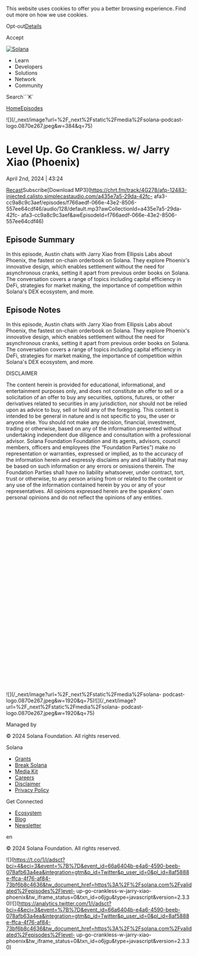 This website uses cookies to offer you a better browsing experience. Find out
more on how we use cookies.

Opt-out[Details](/privacy-policy#collection-of-information)

Accept

[![Solana](/_next/static/media/logotype.e4df684f.svg)](/)

  * Learn
  * Developers
  * Solutions
  * Network
  * Community

Search```K`

[Home](/validated)[Episodes](/validated/episodes)

[](https://feeds.simplecast.com/W1NI2v3Z)[](/twitter)

![](/_next/image?url=%2F_next%2Fstatic%2Fmedia%2Fsolana-podcast-
logo.0870e267.jpeg&w=384&q=75)

# Level Up. Go Crankless. w/ Jarry Xiao (Phoenix)

April 2nd, 2024 | 43:24

[Recast](https://recast.simplecast.com/f766aedf-066e-43e2-8506-557ee64cdf46)Subscribe[Download
MP3](https://chrt.fm/track/4G278/afp-12483-injected.calisto.simplecastaudio.com/a435e7a5-29da-42fc-
afa3-cc9a8c9c3aef/episodes/f766aedf-066e-43e2-8506-557ee64cdf46/audio/128/default.mp3?awCollectionId=a435e7a5-29da-42fc-
afa3-cc9a8c9c3aef&awEpisodeId=f766aedf-066e-43e2-8506-557ee64cdf46)

## Episode Summary

In this episode, Austin chats with Jarry Xiao from Ellipsis Labs about
Phoenix, the fastest on-chain orderbook on Solana. They explore Phoenix's
innovative design, which enables settlement without the need for asynchronous
cranks, setting it apart from previous order books on Solana. The conversation
covers a range of topics including capital efficiency in DeFi, strategies for
market making, the importance of competition within Solana's DEX ecosystem,
and more.

## Episode Notes

In this episode, Austin chats with Jarry Xiao from Ellipsis Labs about
Phoenix, the fastest on-chain orderbook on Solana. They explore Phoenix's
innovative design, which enables settlement without the need for asynchronous
cranks, setting it apart from previous order books on Solana. The conversation
covers a range of topics including capital efficiency in DeFi, strategies for
market making, the importance of competition within Solana's DEX ecosystem,
and more.

DISCLAIMER

The content herein is provided for educational, informational, and
entertainment purposes only, and does not constitute an offer to sell or a
solicitation of an offer to buy any securities, options, futures, or other
derivatives related to securities in any jurisdiction, nor should not be
relied upon as advice to buy, sell or hold any of the foregoing. This content
is intended to be general in nature and is not specific to you, the user or
anyone else. You should not make any decision, financial, investment, trading
or otherwise, based on any of the information presented without undertaking
independent due diligence and consultation with a professional advisor.
Solana Foundation Foundation and its agents, advisors, council members,
officers and employees (the “Foundation Parties”) make no representation or
warranties, expressed or implied, as to the accuracy of the information herein
and expressly disclaims any and all liability that may be based on such
information or any errors or omissions therein. The Foundation Parties shall
have no liability whatsoever, under contract, tort, trust or otherwise, to any
person arising from or related to the content or any use of the information
contained herein by you or any of your representatives. All opinions expressed
herein are the speakers’ own personal opinions and do not reflect the opinions
of any entities.  

![](data:image/svg+xml,%3csvg%20xmlns=%27http://www.w3.org/2000/svg%27%20version=%271.1%27%20width=%27640%27%20height=%27640%27/%3e)![](/_next/image?url=%2F_next%2Fstatic%2Fmedia%2Fsolana-
podcast-
logo.0870e267.jpeg&w=1920&q=75)![](/_next/image?url=%2F_next%2Fstatic%2Fmedia%2Fsolana-
podcast-logo.0870e267.jpeg&w=1920&q=75)

Managed by

[](/)

[](/youtube)[](/twitter)[](/discord)[](/reddit)[](/github)[](/telegram)

© 2024 Solana Foundation. All rights reserved.

Solana

  * [Grants](https://solana.org/grants)
  * [Break Solana](https://break.solana.com/)
  * [Media Kit](/branding)
  * [Careers](https://jobs.solana.com/)
  * [Disclaimer](/tos)
  * [Privacy Policy](/privacy-policy)

Get Connected

  * [Ecosystem](/ecosystem)
  * [Blog](/news)
  * [Newsletter](/newsletter)

en

© 2024 Solana Foundation. All rights reserved.

![](https://t.co/1/i/adsct?bci=4&eci=3&event=%7B%7D&event_id=66a6404b-e4a6-4590-beeb-078afb63a4ea&integration=gtm&p_id=Twitter&p_user_id=0&pl_id=8af5888e-ffca-4f76-af84-73bf6b8c4636&tw_document_href=https%3A%2F%2Fsolana.com%2Fvalidated%2Fepisodes%2Flevel-
up-go-crankless-w-jarry-xiao-
phoenix&tw_iframe_status=0&txn_id=o6jgu&type=javascript&version=2.3.30)![](https://analytics.twitter.com/1/i/adsct?bci=4&eci=3&event=%7B%7D&event_id=66a6404b-e4a6-4590-beeb-078afb63a4ea&integration=gtm&p_id=Twitter&p_user_id=0&pl_id=8af5888e-ffca-4f76-af84-73bf6b8c4636&tw_document_href=https%3A%2F%2Fsolana.com%2Fvalidated%2Fepisodes%2Flevel-
up-go-crankless-w-jarry-xiao-
phoenix&tw_iframe_status=0&txn_id=o6jgu&type=javascript&version=2.3.30)

